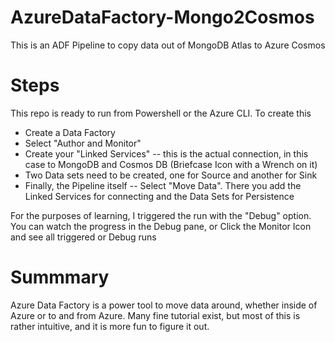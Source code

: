 # AzureDataFactory-Mongo2Cosmos
This is an ADF Pipeline to copy data out of MongoDB Atlas to Azure Cosmos

# Steps
This repo is ready to run from Powershell or the Azure CLI.  To create this 
* Create a Data Factory
* Select "Author and Monitor"
* Create your "Linked Services" -- this is the actual connection, 
  in this case to MongoDB and Cosmos DB (Briefcase Icon with a Wrench on it)
* Two Data sets need to be created, one for Source and another for Sink
* Finally, the Pipeline itself -- Select "Move Data".  There you add the 
  Linked Services for connecting and the Data Sets for Persistence
    
 For the purposes of learning, I triggered the run with the "Debug" option.  You
 can watch the progress in the Debug pane, or Click the Monitor Icon and see all
 triggered or Debug runs
 
 # Summmary
 Azure Data Factory is a power tool to move data around, whether inside of Azure or
 to and from Azure.  Many fine tutorial exist, but most of this is rather intuitive, and
 it is more fun to figure it out.
